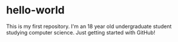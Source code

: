 # hello-world
This is my first repository.
I'm an 18 year old undergraduate student studying computer science.
Just getting started with GitHub!
